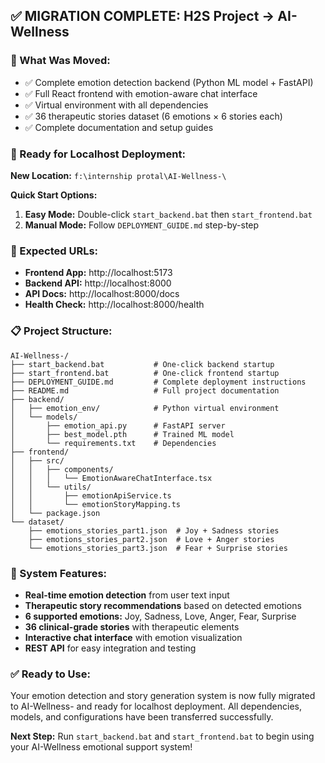 ## ✅ MIGRATION COMPLETE: H2S Project → AI-Wellness

### **📂 What Was Moved:**
- ✅ Complete emotion detection backend (Python ML model + FastAPI)
- ✅ Full React frontend with emotion-aware chat interface  
- ✅ Virtual environment with all dependencies
- ✅ 36 therapeutic stories dataset (6 emotions × 6 stories each)
- ✅ Complete documentation and setup guides

### **🚀 Ready for Localhost Deployment:**

**New Location:** `f:\internship protal\AI-Wellness-\`

**Quick Start Options:**
1. **Easy Mode:** Double-click `start_backend.bat` then `start_frontend.bat`
2. **Manual Mode:** Follow `DEPLOYMENT_GUIDE.md` step-by-step

### **🔗 Expected URLs:**
- **Frontend App:** http://localhost:5173
- **Backend API:** http://localhost:8000  
- **API Docs:** http://localhost:8000/docs
- **Health Check:** http://localhost:8000/health

### **📋 Project Structure:**
```
AI-Wellness-/
├── start_backend.bat           # One-click backend startup
├── start_frontend.bat          # One-click frontend startup
├── DEPLOYMENT_GUIDE.md         # Complete deployment instructions
├── README.md                   # Full project documentation
├── backend/
│   ├── emotion_env/            # Python virtual environment  
│   └── models/
│       ├── emotion_api.py      # FastAPI server
│       ├── best_model.pth      # Trained ML model
│       └── requirements.txt    # Dependencies
├── frontend/
│   ├── src/
│   │   ├── components/
│   │   │   └── EmotionAwareChatInterface.tsx
│   │   └── utils/
│   │       ├── emotionApiService.ts
│   │       └── emotionStoryMapping.ts
│   └── package.json
└── dataset/
    ├── emotions_stories_part1.json  # Joy + Sadness stories
    ├── emotions_stories_part2.json  # Love + Anger stories  
    └── emotions_stories_part3.json  # Fear + Surprise stories
```

### **🎯 System Features:**
- **Real-time emotion detection** from user text input
- **Therapeutic story recommendations** based on detected emotions
- **6 supported emotions:** Joy, Sadness, Love, Anger, Fear, Surprise
- **36 clinical-grade stories** with therapeutic elements
- **Interactive chat interface** with emotion visualization
- **REST API** for easy integration and testing

### **✅ Ready to Use:**
Your emotion detection and story generation system is now fully migrated to AI-Wellness- and ready for localhost deployment. All dependencies, models, and configurations have been transferred successfully.

**Next Step:** Run `start_backend.bat` and `start_frontend.bat` to begin using your AI-Wellness emotional support system!